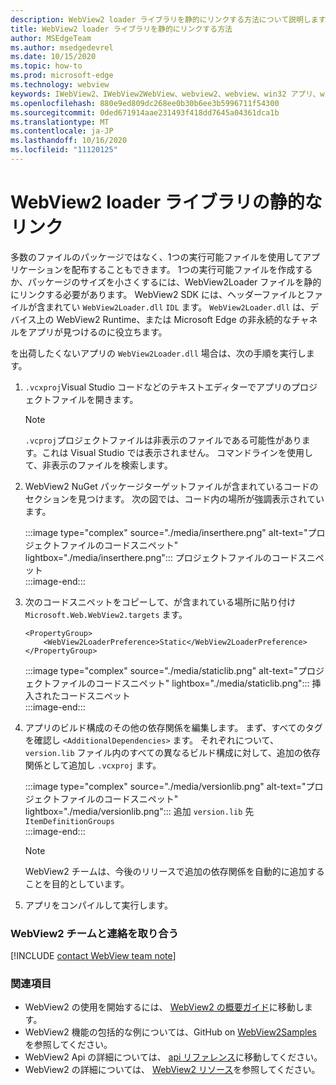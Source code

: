 ```yaml
---
description: WebView2 loader ライブラリを静的にリンクする方法について説明します。
title: WebView2 loader ライブラリを静的にリンクする方法
author: MSEdgeTeam
ms.author: msedgedevrel
ms.date: 10/15/2020
ms.topic: how-to
ms.prod: microsoft-edge
ms.technology: webview
keywords: IWebView2、IWebView2WebView、webview2、webview、win32 アプリ、win32、edge、ICoreWebView2、ICoreWebView2Host、browser control、edge html
ms.openlocfilehash: 880e9ed809dc268ee0b30b6ee3b5996711f54300
ms.sourcegitcommit: 0ded671914aae231493f418dd7645a04361dca1b
ms.translationtype: MT
ms.contentlocale: ja-JP
ms.lasthandoff: 10/16/2020
ms.locfileid: "11120125"
---
```

# WebView2 loader ライブラリの静的なリンク  

多数のファイルのパッケージではなく、1つの実行可能ファイルを使用してアプリケーションを配布することもできます。 1つの実行可能ファイルを作成するか、パッケージのサイズを小さくするには、WebView2Loader ファイルを静的にリンクする必要があります。 WebView2 SDK には、ヘッダーファイルとファイルが含まれてい `WebView2Loader.dll` `IDL` ます。 `WebView2Loader.dll` は、デバイス上の WebView2 Runtime、または Microsoft Edge の非永続的なチャネルをアプリが見つけるのに役立ちます。  

を出荷したくないアプリの `WebView2Loader.dll` 場合は、次の手順を実行します。  

1.  `.vcxproj`Visual Studio コードなどのテキストエディターでアプリのプロジェクトファイルを開きます。  
    
    > [!NOTE]
    > `.vcproj`プロジェクトファイルは非表示のファイルである可能性があります。これは Visual Studio では表示されません。  コマンドラインを使用して、非表示のファイルを検索します。  
    
1.  WebView2 NuGet パッケージターゲットファイルが含まれているコードのセクションを見つけます。  次の図では、コード内の場所が強調表示されています。  

    :::image type="complex" source="./media/inserthere.png" alt-text="プロジェクトファイルのコードスニペット" lightbox="./media/inserthere.png":::
       プロジェクトファイルのコードスニペット   
    :::image-end:::  
  
1.  次のコードスニペットをコピーして、が含まれている場所に貼り付け `Microsoft.Web.WebView2.targets` ます。  

    ```xaml
    <PropertyGroup> 
        <WebView2LoaderPreference>Static</WebView2LoaderPreference> 
    </PropertyGroup>
    ```
      
    :::image type="complex" source="./media/staticlib.png" alt-text="プロジェクトファイルのコードスニペット" lightbox="./media/staticlib.png":::
       挿入されたコードスニペット  
    :::image-end:::  
    
1.  アプリのビルド構成のその他の依存関係を編集します。  まず、すべてのタグを確認し `<AdditionalDependencies>` ます。 それぞれについて、 `version.lib` ファイル内のすべての異なるビルド構成に対して、追加の依存関係として追加し `.vcxproj` ます。  
    
    :::image type="complex" source="./media/versionlib.png" alt-text="プロジェクトファイルのコードスニペット" lightbox="./media/versionlib.png":::
       追加 `version.lib` 先 `ItemDefinitionGroups`  
    :::image-end:::  
    
    > [!NOTE]
    > WebView2 チームは、今後のリリースで追加の依存関係を自動的に追加することを目的としています。  
    
1. アプリをコンパイルして実行します。

### WebView2 チームと連絡を取り合う  

[!INCLUDE [contact WebView team note](../includes/contact-webview-team-note.md)]  

### 関連項目  

*   WebView2 の使用を開始するには、 [WebView2 の概要ガイド][Webview2MainGettingStarted]に移動します。  
*   WebView2 機能の包括的な例については、GitHub on [WebView2Samples][GithubMicrosoftedgeWebview2samples] を参照してください。
*   WebView2 Api の詳細については、 [api リファレンス][Webview2ApiReference]に移動してください。
*   WebView2 の詳細については、 [WebView2 リソース][Webview2MainNextSteps]を参照してください。

<!-- links -->  

[DevtoolsGuideChromiumMain]: ../../devtools-guide-chromium.md "Microsoft Edge (Chromium) 開発者ツール |Microsoft ドキュメント"  

[Webview2ApiReference]: ../webview2-api-reference.md "Microsoft Edge WebView2 API リファレンス |Microsoft ドキュメント"  
[Webview2MainNextSteps]: ../index.md#next-steps "次の手順-Microsoft Edge WebView2 の概要 (プレビュー) |Microsoft ドキュメント"  
[Webview2MainGettingStarted]: ../index.md#getting-started "はじめに-Microsoft Edge WebView2 の概要 (プレビュー) |Microsoft ドキュメント"  

[GithubMicrosoftedgeWebviewfeedbackMain]: https://github.com/MicrosoftEdge/WebViewFeedback "WebView フィードバック-MicrosoftEdge/WebViewFeedback |GitHub"  
[GithubMicrosoftedgeWebview2samples]: https://github.com/MicrosoftEdge/WebView2Samples "WebView2 サンプル-MicrosoftEdge/WebView2Samples |GitHub"  

[GithubMicrosoftVscodeJSDebugWhatsNew]: https://github.com/microsoft/vscode-js-debug#whats-new "新機能-Visual Studio コードの JavaScript デバッガー-microsoft/vscode-js-debug |GitHub"  

[GithubMicrosoftVscodeEdgeDebug2ReadmeChromiumWebviewApplications]: https://github.com/microsoft/vscode-edge-debug2/blob/master/README.md#microsoft-edge-chromium-webview-applications "Microsoft Edge (Chromium) WebView アプリケーション-Visual Studio Code-Microsoft Edge 用デバッガー-microsoft/vscode-edge-debug2 |GitHub"  

